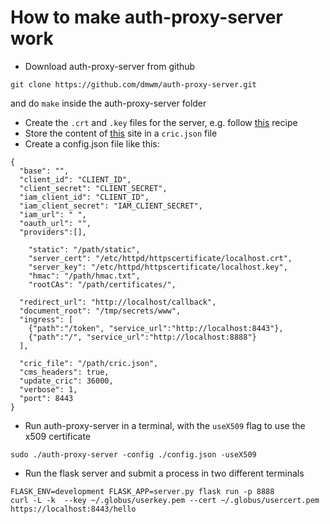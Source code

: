 # How to make auth-proxy-server work
- Download auth-proxy-server from github
```
git clone https://github.com/dmwm/auth-proxy-server.git
```
and do `make` inside the auth-proxy-server folder
- Create the `.crt` and `.key` files for the server, e.g. follow [this](https://www.rosehosting.com/blog/how-to-generate-a-self-signed-ssl-certificate-on-linux/) recipe
- Store the content of [this](https://cms-cric.cern.ch/api/accounts/user/query/?json&preset=roles) site in a `cric.json` file
- Create a config.json file like this:
```
{
  "base": "",
  "client_id": "CLIENT_ID",
  "client_secret": "CLIENT_SECRET",
  "iam_client_id": "CLIENT_ID",
  "iam_client_secret": "IAM_CLIENT_SECRET",
  "iam_url": " ",
  "oauth_url": "",
  "providers":[],

    "static": "/path/static",
    "server_cert": "/etc/httpd/httpscertificate/localhost.crt",
    "server_key": "/etc/httpd/httpscertificate/localhost.key",
    "hmac": "/path/hmac.txt",
    "rootCAs": "/path/certificates/",

  "redirect_url": "http://localhost/callback",
  "document_root": "/tmp/secrets/www",
  "ingress": [
    {"path":"/token", "service_url":"http://localhost:8443"},
    {"path":"/", "service_url":"http://localhost:8888"}
  ],

  "cric_file": "/path/cric.json",
  "cms_headers": true,
  "update_cric": 36000,
  "verbose": 1,
  "port": 8443
}
```
- Run auth-proxy-server in a terminal, with the `useX509` flag to use the x509 certificate
```
sudo ./auth-proxy-server -config ./config.json -useX509
```
- Run the flask server and submit a process in two different terminals
```
FLASK_ENV=development FLASK_APP=server.py flask run -p 8888
curl -L -k  --key ~/.globus/userkey.pem --cert ~/.globus/usercert.pem https://localhost:8443/hello
```
